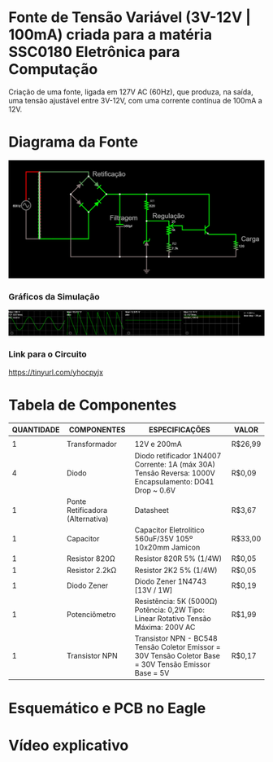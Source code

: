 # Fonte de Tensão Variável (3V-12V | 100mA) criada para a matéria SSC0180 Eletrônica para Computação
Criação de uma fonte, ligada em 127V AC (60Hz), que produza, na saída, uma tensão ajustável entre 3V-12V, com uma corrente contínua de 100mA a 12V.

# Diagrama da Fonte
<img src="images/circuito_principal.png">

### Gráficos da Simulação
<img src="images/graphs.png">

### Link para o Circuito
https://tinyurl.com/yhocpyjx

# Tabela de Componentes
| QUANTIDADE | COMPONENTES                      | ESPECIFICAÇÕES                                                                                         | VALOR   |
|------------|----------------------------------|--------------------------------------------------------------------------------------------------------|---------|
|            |                                  |                                                                                                        |         |
| 1          | Transformador                    | 12V e 200mA                                                                                            | R$26,99 |
| 4          | Diodo                            | Diodo retificador 1N4007 Corrente: 1A (máx 30A) Tensão Reversa: 1000V Encapsulamento: DO41 Drop ~ 0.6V | R$0,09  |
| 1          | Ponte Retificadora (Alternativa) | Datasheet                                                                                              | R$3,67  |
| 1          | Capacitor                        | Capacitor Eletrolitico 560uF/35V 105º 10x20mm Jamicon                                                  | R$33,00 |
| 1          | Resistor 820Ω                    | Resistor 820R 5% (1/4W)                                                                                | R$0,05  |
| 1          | Resistor 2.2kΩ                   | Resistor 2K2 5% (1/4W)                                                                                 | R$0,05  |
| 1          | Diodo Zener                      | Diodo Zener 1N4743 [13V / 1W]                                                                          | R$0,19  |
| 1          | Potenciômetro                    | Resistência: 5K (5000Ω) Potência: 0,2W Tipo: Linear Rotativo Tensão Máxima: 200V AC                    | R$1,99  |
| 1          | Transistor NPN                   | Transistor NPN - BC548 Tensão Coletor Emissor = 30V Tensão Coletor Base = 30V Tensão Emissor Base = 5V | R$0,17  |

# Esquemático e PCB no Eagle
<!-- Adicionar Imagem -->

# Vídeo explicativo
<!-- Adiciona Vídeo -->
